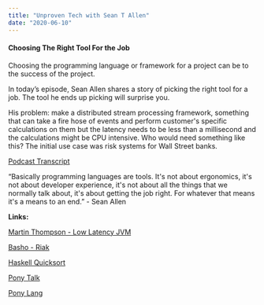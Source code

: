 ```yaml
---
title: "Unproven Tech with Sean T Allen"
date: "2020-06-10"
---
```


#### **Choosing The Right Tool For the Job**

Choosing the programming language or framework for a project can be to the success of the project.

In today’s episode, Sean Allen shares a story of picking the right tool for a job. The tool he ends up picking will surprise you.

His problem: make a distributed stream processing framework, something that can take a fire hose of events and perform customer's specific calculations on them but the latency needs to be less than a millisecond and the calculations might be CPU intensive. Who would need something like this? The initial use case was risk systems for Wall Street banks. 

[Podcast Transcript](https://corecursive.com/055-unproven-with-sean-allen/)

“Basically programming languages are tools. It's not about ergonomics, it's not about developer experience, it's not about all the things that we normally talk about, it's about getting the job right. For whatever that means it's a means to an end.” - Sean Allen

**Links:**

[Martin Thompson - Low Latency JVM](https://www.youtube.com/watch?v=tM4YskS94b0)

[Basho - Riak](https://github.com/basho/riak)

[Haskell Quicksort](https://stackoverflow.com/questions/7717691/why-is-the-minimalist-example-haskell-quicksort-not-a-true-quicksort)

[Pony Talk](https://www.youtube.com/watch?v=GigBhej1gfI)

[Pony Lang](https://www.ponylang.io/)

